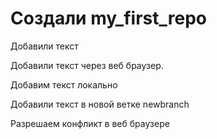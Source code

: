 ﻿# Создали my_first_repo

Добавили текст

Добавили текст через веб браузер.

Добавим текст локально

Добавили текст в новой ветке newbranch

Разрешаем конфликт в веб браузере



